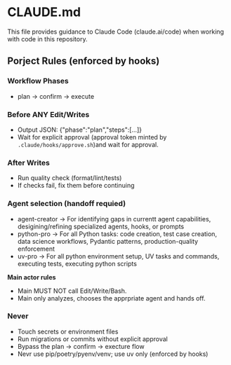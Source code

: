 # CLAUDE.md

This file provides guidance to Claude Code (claude.ai/code) when working with code in this repository.

## Porject Rules (enforced by hooks)

### Workflow Phases

- plan -> confirm -> execute

### Before ANY Edit/Writes

- Output JSON: {"phase":"plan","steps":[...]}
- Wait for explicit approval (approval token minted by `.claude/hooks/approve.sh`)and wait for approval.

### After Writes

- Run quality check (format/lint/tests)
- If checks fail, fix them before continuing

### Agent selection (handoff requied)

- agent-creator -> For identifying gaps in currentt agent capabilities, desigining/refining specialized agents, hooks, or prompts
- python-pro -> For all Python tasks: code creation, test case creation, data science workflows, Pydantic patterns, production-quality enforcement
- uv-pro -> For all python environment setup, UV tasks and commands, executing tests, executing python scripts

**Main actor rules**

- Main MUST NOT call Edit/Write/Bash.
- Main only analyzes, chooses the apprpriate agent and hands off.

### Never

- Touch secrets or environment files
- Run migrations or commits without explicit approval
- Bypass the plan -> confirm -> execture flow
- Nevr use pip/poetry/pyenv/venv; use uv only (enforced by hooks)

